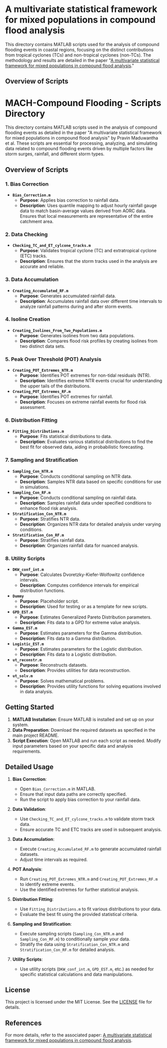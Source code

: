 # A multivariate statistical framework for mixed populations in compound flood analysis

This directory contains MATLAB scripts used for the analysis of compound flooding events in coastal regions, focusing on the distinct contributions from tropical cyclones (TCs) and non-tropical cyclones (non-TCs). The methodology and results are detailed in the paper "[A multivariate statistical framework for mixed populations in compound flood analysis](https://egusphere.copernicus.org/preprints/2024/egusphere-2024-1122)."


## Overview of Scripts

# MACH-Compound Flooding - Scripts Directory

This directory contains MATLAB scripts used in the analysis of compound flooding events as detailed in the paper "A multivariate statistical framework for mixed populations in compound flood analysis" by Pravin Maduwantha et al. These scripts are essential for processing, analyzing, and simulating data related to compound flooding events driven by multiple factors like storm surges, rainfall, and different storm types.

## Overview of Scripts

### 1. Bias Correction
- **`Bias_Correction.m`**
  - **Purpose**: Applies bias correction to rainfall data.
  - **Description**: Uses quantile mapping to adjust hourly rainfall gauge data to match basin-average values derived from AORC data. Ensures that local measurements are representative of the entire catchment area.

### 2. Data Checking
- **`Checking_TC_and_ET_cylcone_tracks.m`**
  - **Purpose**: Validates tropical cyclone (TC) and extratropical cyclone (ETC) tracks.
  - **Description**: Ensures that the storm tracks used in the analysis are accurate and reliable.

### 3. Data Accumulation
- **`Creating_Accumulated_RF.m`**
  - **Purpose**: Generates accumulated rainfall data.
  - **Description**: Accumulates rainfall data over different time intervals to analyze rainfall patterns during and after storm events.

### 4. Isoline Creation
- **`Creating_Isolines_From_Two_Populations.m`**
  - **Purpose**: Generates isolines from two data populations.
  - **Description**: Compares flood risk profiles by creating isolines from two distinct data sets.

### 5. Peak Over Threshold (POT) Analysis
- **`Creating_POT_Extremes_NTR.m`**
  - **Purpose**: Identifies POT extremes for non-tidal residuals (NTR).
  - **Description**: Identifies extreme NTR events crucial for understanding the upper tails of the distributions.
- **`Creating_POT_Extremes_RF.m`**
  - **Purpose**: Identifies POT extremes for rainfall.
  - **Description**: Focuses on extreme rainfall events for flood risk assessment.

### 6. Distribution Fitting
- **`Fitting_Distributions.m`**
  - **Purpose**: Fits statistical distributions to data.
  - **Description**: Evaluates various statistical distributions to find the best fit for observed data, aiding in probabilistic forecasting.

### 7. Sampling and Stratification
- **`Sampling_Con_NTR.m`**
  - **Purpose**: Conducts conditional sampling on NTR data.
  - **Description**: Samples NTR data based on specific conditions for use in simulations.
- **`Sampling_Con_RF.m`**
  - **Purpose**: Conducts conditional sampling on rainfall data.
  - **Description**: Samples rainfall data under specified conditions to enhance flood risk analysis.
- **`Stratification_Con_NTR.m`**
  - **Purpose**: Stratifies NTR data.
  - **Description**: Organizes NTR data for detailed analysis under varying conditions.
- **`Stratification_Con_RF.m`**
  - **Purpose**: Stratifies rainfall data.
  - **Description**: Organizes rainfall data for nuanced analysis.

### 8. Utility Scripts
- **`DKW_conf_int.m`**
  - **Purpose**: Calculates Dvoretzky-Kiefer-Wolfowitz confidence intervals.
  - **Description**: Computes confidence intervals for empirical distribution functions.
- **`Dummy`**
  - **Purpose**: Placeholder script.
  - **Description**: Used for testing or as a template for new scripts.
- **`GPD_EST.m`**
  - **Purpose**: Estimates Generalized Pareto Distribution parameters.
  - **Description**: Fits data to a GPD for extreme value analysis.
- **`Gamma_EST.m`**
  - **Purpose**: Estimates parameters for the Gamma distribution.
  - **Description**: Fits data to a Gamma distribution.
- **`Logistic_EST.m`**
  - **Purpose**: Estimates parameters for the Logistic distribution.
  - **Description**: Fits data to a Logistic distribution.
- **`ut_reconstr.m`**
  - **Purpose**: Reconstructs datasets.
  - **Description**: Provides utilities for data reconstruction.
- **`ut_solv.m`**
  - **Purpose**: Solves mathematical problems.
  - **Description**: Provides utility functions for solving equations involved in data analysis.

## Getting Started

1. **MATLAB Installation**: Ensure MATLAB is installed and set up on your system.
2. **Data Preparation**: Download the required datasets as specified in the main project README.
3. **Script Execution**: Open MATLAB and run each script as needed. Modify input parameters based on your specific data and analysis requirements.

## Detailed Usage

1. **Bias Correction**:
   - Open `Bias_Correction.m` in MATLAB.
   - Ensure that input data paths are correctly specified.
   - Run the script to apply bias correction to your rainfall data.

2. **Data Validation**:
   - Use `Checking_TC_and_ET_cylcone_tracks.m` to validate storm track data.
   - Ensure accurate TC and ETC tracks are used in subsequent analysis.

3. **Data Accumulation**:
   - Execute `Creating_Accumulated_RF.m` to generate accumulated rainfall datasets.
   - Adjust time intervals as required.

4. **POT Analysis**:
   - Run `Creating_POT_Extremes_NTR.m` and `Creating_POT_Extremes_RF.m` to identify extreme events.
   - Use the identified extremes for further statistical analysis.

5. **Distribution Fitting**:
   - Use `Fitting_Distributions.m` to fit various distributions to your data.
   - Evaluate the best fit using the provided statistical criteria.

6. **Sampling and Stratification**:
   - Execute sampling scripts (`Sampling_Con_NTR.m` and `Sampling_Con_RF.m`) to conditionally sample your data.
   - Stratify the data using `Stratification_Con_NTR.m` and `Stratification_Con_RF.m` for detailed analysis.

7. **Utility Scripts**:
   - Use utility scripts (`DKW_conf_int.m`, `GPD_EST.m`, etc.) as needed for specific statistical calculations and data manipulations.


## License

This project is licensed under the MIT License. See the [LICENSE](../LICENSE) file for details.

## References

For more details, refer to the associated paper: [A multivariate statistical framework for mixed populations in compound flood analysis](https://doi.org/10.5194/egusphere-2024-1122).




